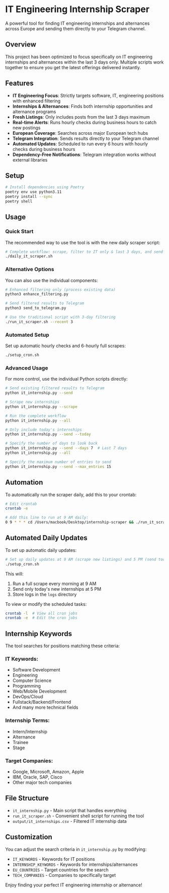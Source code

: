 # IT Engineering Internship Scraper

A powerful tool for finding IT engineering internships and alternances across Europe and sending them directly to your Telegram channel.

## Overview

This project has been optimized to focus specifically on IT engineering internships and alternances within the last 3 days only. Multiple scripts work together to ensure you get the latest offerings delivered instantly.

## Features

- **IT Engineering Focus**: Strictly targets software, IT, engineering positions with enhanced filtering
- **Internships & Alternances**: Finds both internship opportunities and alternance programs
- **Fresh Listings**: Only includes posts from the last 3 days maximum
- **Real-time Alerts**: Runs hourly checks during business hours to catch new postings
- **European Coverage**: Searches across major European tech hubs
- **Telegram Integration**: Sends results directly to your Telegram channel
- **Automated Updates**: Scheduled to run every 6 hours with hourly checks during business hours
- **Dependency-Free Notifications**: Telegram integration works without external libraries

## Setup

```bash
# Install dependencies using Poetry
poetry env use python3.11
poetry install --sync
poetry shell
```

## Usage

### Quick Start

The recommended way to use the tool is with the new daily scraper script:

```bash
# Complete workflow: scrape, filter to IT only & last 3 days, and send to Telegram
./daily_it_scraper.sh
```

### Alternative Options

You can also use the individual components:

```bash
# Enhanced filtering only (process existing data)
python3 enhance_filtering.py

# Send filtered results to Telegram
python3 send_to_telegram.py

# Use the traditional script with 3-day filtering
./run_it_scraper.sh --recent 3
```

### Automated Setup

Set up automatic hourly checks and 6-hourly full scrapes:

```bash
./setup_cron.sh
```

### Advanced Usage

For more control, use the individual Python scripts directly:

```bash
# Send existing filtered results to Telegram
python it_internship.py --send

# Scrape new internships
python it_internship.py --scrape

# Run the complete workflow
python it_internship.py --all

# Only include today's internships
python it_internship.py --send --today

# Specify the number of days to look back
python it_internship.py --send --days 7  # Last 7 days
python it_internship.py --all

# Specify the maximum number of entries to send
python it_internship.py --send --max_entries 15
```



## Automation

To automatically run the scraper daily, add this to your crontab:

```bash
# Edit crontab
crontab -e

# Add this line to run at 9 AM daily:
0 9 * * * cd /Users/macbook/Desktop/internship-scraper && ./run_it_scraper.sh --scrape
```

## Automated Daily Updates

To set up automatic daily updates:

```bash
# Set up daily updates at 9 AM (scrape new listings) and 5 PM (send today's listings)
./setup_cron.sh
```

This will:
1. Run a full scrape every morning at 9 AM
2. Send only today's new internships at 5 PM
3. Store logs in the `logs` directory

To view or modify the scheduled tasks:

```bash
crontab -l  # View all cron jobs
crontab -e  # Edit the cron jobs
```

## Internship Keywords

The tool searches for positions matching these criteria:

### IT Keywords:
- Software Development
- Engineering
- Computer Science
- Programming
- Web/Mobile Development
- DevOps/Cloud
- Fullstack/Backend/Frontend
- And many more technical fields

### Internship Terms:
- Intern/Internship
- Alternance
- Trainee
- Stage

### Target Companies:
- Google, Microsoft, Amazon, Apple
- IBM, Oracle, SAP, Cisco
- Other major tech companies

## File Structure

- `it_internship.py` - Main script that handles everything
- `run_it_scraper.sh` - Convenient shell script for running the tool
- `output/it_internships.csv` - Filtered IT internship data

## Customization

You can adjust the search criteria in `it_internship.py` by modifying:
- `IT_KEYWORDS` - Keywords for IT positions
- `INTERNSHIP_KEYWORDS` - Keywords for internships/alternances
- `EU_COUNTRIES` - Target countries for the search
- `TECH_COMPANIES` - Companies to specifically target

Enjoy finding your perfect IT engineering internship or alternance!
